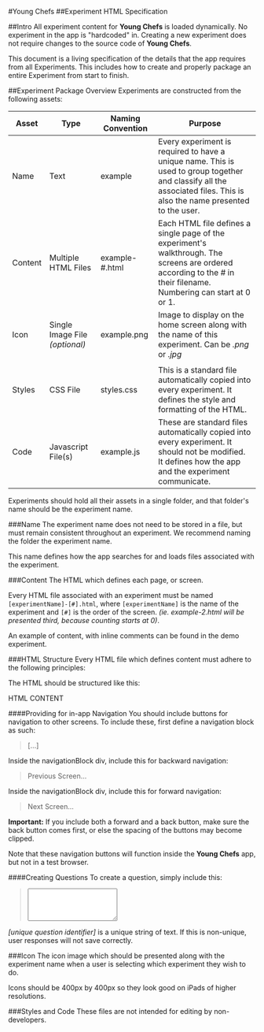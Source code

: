 #Young Chefs
##Experiment HTML Specification

##Intro
All experiment content for **Young Chefs** is loaded dynamically. No experiment in the app is "hardcoded" in. Creating a new experiment does not require changes to the source code of **Young Chefs**.

This document is a living specification of the details that the app requires from all Experiments. This includes how to create and properly package an entire Experiment from start to finish.

##Experiment Package Overview
Experiments are constructed from the following assets:

| Asset | Type | Naming Convention | Purpose |
|---------|-------|----------------|---------------------------------------------|
| Name | Text | example | Every experiment is required to have a unique name. This is used to group together and classify all the associated files. This is also the name presented to the user. |
| Content | Multiple HTML Files | example-#.html | Each HTML file defines a single page of the experiment's walkthrough. The screens are ordered according to the # in their filename. Numbering can start at 0 or 1. |
| Icon | Single Image File _(optional)_ | example.png | Image to display on the home screen along with the name of this experiment. Can be _.png_ or _.jpg_ |
||||
| Styles | CSS File | styles.css | This is a standard file automatically copied into every experiment. It defines the style and formatting of the HTML. |
| Code | Javascript File(s) | example.js | These are standard files automatically copied into every experiment. It should not be modified. It defines how the app and the experiment communicate.

Experiments should hold all their assets in a single folder, and that folder's name should be the experiment name.

###Name
The experiment name does not need to be stored in a file, but must remain consistent throughout an experiment. We recommend naming the folder the experiment name.

This name defines how the app searches for and loads files associated with the experiment.

###Content
The HTML which defines each page, or screen.

Every HTML file associated with an experiment must be named `[experimentName]-[#].html`, where `[experimentName]` is the name of the experiment and `[#]` is the order of the screen. _(ie. example-2.html will be presented third, because counting starts at 0)_.

An example of content, with inline comments can be found in the demo experiment.

###HTML Structure
Every HTML file which defines content must adhere to the following principles:

The HTML should be structured like this:
> <!DOCTYPE html>
<html lang="">
	<head>
		<meta charset="UTF-8"/>
		<meta name="viewport" content="width=device-width, initial-scale=1.0"/>
		<script src="jquery-2.1.4.js"></script>
		<script src="fastclick.js"></script>
		<script src="javaswift.js"></script>
		<link rel="stylesheet" href="styles.css"/>
	</head>

> <body>
HTML CONTENT
</body>

> </html>

####Providing for in-app Navigation
You should include buttons for navigation to other screens.
To include these, first define a navigation block as such:
> <div class="navigationBlock"> [...] </div>

Inside the navigationBlock div, include this for backward navigation:
> <div class="back block">Previous Screen...</div>

Inside the navigationBlock div, include this for forward navigation:
> <div class="next block">Next Screen...</div>

**Important:** If you include both a forward and a back button, make sure the back button comes first, or else the spacing of the buttons may become clipped.

Note that these navigation buttons will function inside the **Young Chefs** app, but not in a test browser.

####Creating Questions
To create a question, simply include this:
> <textarea class="input" rows="4" id="[unique question identifier]"></textarea>

_[unique question identifier]_ is a unique string of text. If this is non-unique, user responses will not save correctly.

###Icon
The icon image which should be presented along with the experiment name when a user is selecting which experiment they wish to do.

Icons should be 400px by 400px so they look good on iPads of higher resolutions.

###Styles and Code
These files are not intended for editing by non-developers.



